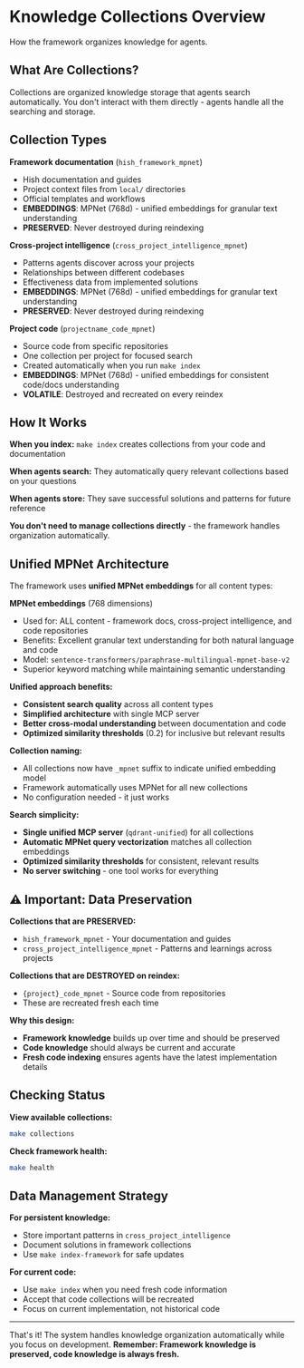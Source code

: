 # Knowledge Collections Overview

How the framework organizes knowledge for agents.

## What Are Collections?

Collections are organized knowledge storage that agents search automatically. You don't interact with them directly - agents handle all the searching and storage.

## Collection Types

**Framework documentation** (`hish_framework_mpnet`)
- Hish documentation and guides
- Project context files from `local/` directories
- Official templates and workflows
- **EMBEDDINGS**: MPNet (768d) - unified embeddings for granular text understanding
- **PRESERVED**: Never destroyed during reindexing

**Cross-project intelligence** (`cross_project_intelligence_mpnet`)
- Patterns agents discover across your projects
- Relationships between different codebases
- Effectiveness data from implemented solutions
- **EMBEDDINGS**: MPNet (768d) - unified embeddings for granular text understanding
- **PRESERVED**: Never destroyed during reindexing

**Project code** (`projectname_code_mpnet`)
- Source code from specific repositories
- One collection per project for focused search
- Created automatically when you run `make index`
- **EMBEDDINGS**: MPNet (768d) - unified embeddings for consistent code/docs understanding
- **VOLATILE**: Destroyed and recreated on every reindex

## How It Works

**When you index:** `make index` creates collections from your code and documentation

**When agents search:** They automatically query relevant collections based on your questions

**When agents store:** They save successful solutions and patterns for future reference

**You don't need to manage collections directly** - the framework handles organization automatically.

## Unified MPNet Architecture

The framework uses **unified MPNet embeddings** for all content types:

**MPNet embeddings** (768 dimensions)
- Used for: ALL content - framework docs, cross-project intelligence, and code repositories
- Benefits: Excellent granular text understanding for both natural language and code
- Model: `sentence-transformers/paraphrase-multilingual-mpnet-base-v2`
- Superior keyword matching while maintaining semantic understanding

**Unified approach benefits:**
- **Consistent search quality** across all content types
- **Simplified architecture** with single MCP server
- **Better cross-modal understanding** between documentation and code
- **Optimized similarity thresholds** (0.2) for inclusive but relevant results

**Collection naming:**
- All collections now have `_mpnet` suffix to indicate unified embedding model
- Framework automatically uses MPNet for all new collections
- No configuration needed - it just works

**Search simplicity:**
- **Single unified MCP server** (`qdrant-unified`) for all collections
- **Automatic MPNet query vectorization** matches all collection embeddings
- **Optimized similarity thresholds** for consistent, relevant results
- **No server switching** - one tool works for everything

## ⚠️ **Important: Data Preservation**

**Collections that are PRESERVED:**
- `hish_framework_mpnet` - Your documentation and guides
- `cross_project_intelligence_mpnet` - Patterns and learnings across projects

**Collections that are DESTROYED on reindex:**
- `{project}_code_mpnet` - Source code from repositories
- These are recreated fresh each time

**Why this design:**
- **Framework knowledge** builds up over time and should be preserved
- **Code knowledge** should always be current and accurate
- **Fresh code indexing** ensures agents have the latest implementation details

## Checking Status

**View available collections:**
```bash
make collections
```

**Check framework health:**
```bash
make health
```

## Data Management Strategy

**For persistent knowledge:**
- Store important patterns in `cross_project_intelligence`
- Document solutions in framework collections
- Use `make index-framework` for safe updates

**For current code:**
- Use `make index` when you need fresh code information
- Accept that code collections will be recreated
- Focus on current implementation, not historical code

---

That's it! The system handles knowledge organization automatically while you focus on development. **Remember: Framework knowledge is preserved, code knowledge is always fresh.**
